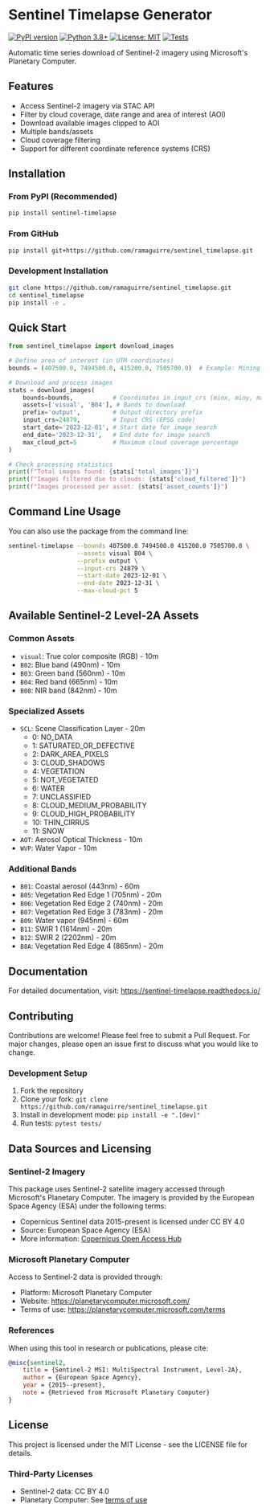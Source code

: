 # Sentinel Timelapse Generator

[![PyPI version](https://badge.fury.io/py/sentinel-timelapse.svg)](https://badge.fury.io/py/sentinel-timelapse)
[![Python 3.8+](https://img.shields.io/badge/python-3.8+-blue.svg)](https://www.python.org/downloads/)
[![License: MIT](https://img.shields.io/badge/License-MIT-yellow.svg)](https://opensource.org/licenses/MIT)
[![Tests](https://github.com/ramaguirre/sentinel_timelapse/workflows/Tests/badge.svg)](https://github.com/ramaguirre/sentinel_timelapse/actions)

Automatic time series download of Sentinel-2 imagery using Microsoft's Planetary Computer.

## Features
- Access Sentinel-2 imagery via STAC API
- Filter by cloud coverage, date range and area of interest (AOI)
- Download available images clipped to AOI
- Multiple bands/assets
- Cloud coverage filtering
- Support for different coordinate reference systems (CRS)

## Installation

### From PyPI (Recommended)
```bash
pip install sentinel-timelapse
```

### From GitHub
```bash
pip install git+https://github.com/ramaguirre/sentinel_timelapse.git 
```

### Development Installation
```bash
git clone https://github.com/ramaguirre/sentinel_timelapse.git
cd sentinel_timelapse
pip install -e .
```

## Quick Start

```python
from sentinel_timelapse import download_images

# Define area of interest (in UTM coordinates)
bounds = (407500.0, 7494500.0, 415200.0, 7505700.0)  # Example: Mining area

# Download and process images
stats = download_images(
    bounds=bounds,           # Coordinates in input_crs (minx, miny, maxx, maxy)
    assets=['visual', 'B04'], # Bands to download
    prefix='output',         # Output directory prefix
    input_crs=24879,         # Input CRS (EPSG code)
    start_date='2023-12-01', # Start date for image search
    end_date='2023-12-31',   # End date for image search
    max_cloud_pct=5          # Maximum cloud coverage percentage
)

# Check processing statistics
print(f"Total images found: {stats['total_images']}")
print(f"Images filtered due to clouds: {stats['cloud_filtered']}")
print(f"Images processed per asset: {stats['asset_counts']}")
```

## Command Line Usage

You can also use the package from the command line:

```bash
sentinel-timelapse --bounds 407500.0 7494500.0 415200.0 7505700.0 \
                   --assets visual B04 \
                   --prefix output \
                   --input-crs 24879 \
                   --start-date 2023-12-01 \
                   --end-date 2023-12-31 \
                   --max-cloud-pct 5
```

## Available Sentinel-2 Level-2A Assets

### Common Assets
- `visual`: True color composite (RGB) - 10m
- `B02`: Blue band (490nm) - 10m
- `B03`: Green band (560nm) - 10m
- `B04`: Red band (665nm) - 10m
- `B08`: NIR band (842nm) - 10m

### Specialized Assets
- `SCL`: Scene Classification Layer - 20m
  - 0: NO_DATA
  - 1: SATURATED_OR_DEFECTIVE
  - 2: DARK_AREA_PIXELS
  - 3: CLOUD_SHADOWS
  - 4: VEGETATION
  - 5: NOT_VEGETATED
  - 6: WATER
  - 7: UNCLASSIFIED
  - 8: CLOUD_MEDIUM_PROBABILITY
  - 9: CLOUD_HIGH_PROBABILITY
  - 10: THIN_CIRRUS
  - 11: SNOW
- `AOT`: Aerosol Optical Thickness - 10m
- `WVP`: Water Vapor - 10m

### Additional Bands
- `B01`: Coastal aerosol (443nm) - 60m
- `B05`: Vegetation Red Edge 1 (705nm) - 20m
- `B06`: Vegetation Red Edge 2 (740nm) - 20m
- `B07`: Vegetation Red Edge 3 (783nm) - 20m
- `B09`: Water vapor (945nm) - 60m
- `B11`: SWIR 1 (1614nm) - 20m
- `B12`: SWIR 2 (2202nm) - 20m
- `B8A`: Vegetation Red Edge 4 (865nm) - 20m

## Documentation

For detailed documentation, visit: https://sentinel-timelapse.readthedocs.io/

## Contributing

Contributions are welcome! Please feel free to submit a Pull Request. For major changes, please open an issue first to discuss what you would like to change.

### Development Setup

1. Fork the repository
2. Clone your fork: `git clone https://github.com/ramaguirre/sentinel_timelapse.git`
3. Install in development mode: `pip install -e ".[dev]"`
4. Run tests: `pytest tests/`

## Data Sources and Licensing

### Sentinel-2 Imagery
This package uses Sentinel-2 satellite imagery accessed through Microsoft's Planetary Computer. The imagery is provided by the European Space Agency (ESA) under the following terms:

- Copernicus Sentinel data 2015-present is licensed under CC BY 4.0
- Source: European Space Agency (ESA)
- More information: [Copernicus Open Access Hub](https://scihub.copernicus.eu/)

### Microsoft Planetary Computer
Access to Sentinel-2 data is provided through:
- Platform: Microsoft Planetary Computer
- Website: https://planetarycomputer.microsoft.com/
- Terms of use: https://planetarycomputer.microsoft.com/terms

### References
When using this tool in research or publications, please cite:

```bibtex
@misc{sentinel2,
    title = {Sentinel-2 MSI: MultiSpectral Instrument, Level-2A},
    author = {European Space Agency},
    year = {2015--present},
    note = {Retrieved from Microsoft Planetary Computer}
}
```

## License
This project is licensed under the MIT License - see the LICENSE file for details.

### Third-Party Licenses
- Sentinel-2 data: CC BY 4.0
- Planetary Computer: See [terms of use](https://planetarycomputer.microsoft.com/terms)
